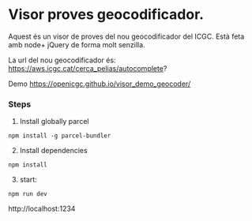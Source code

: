 
# Visor proves geocodificador.
Aquest és un visor de proves del nou geocodificador del ICGC. Està feta amb node+ jQuery de forma molt senzilla.

La url del nou geocodificador és: https://aws.icgc.cat/cerca_pelias/autocomplete?

Demo https://openicgc.github.io/visor_demo_geocoder/

### Steps

1. Install globally parcel
```
npm install -g parcel-bundler
```

2. Install dependencies
```
npm install
```

3. start:
```
npm run dev
```


http://localhost:1234



